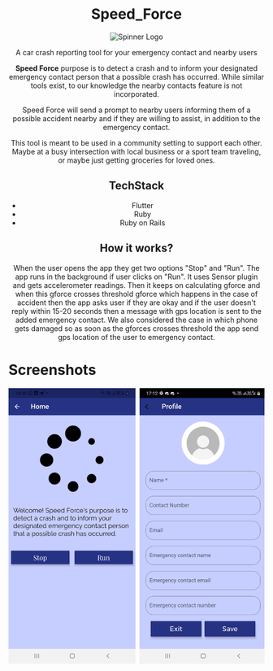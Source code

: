 <center>

# Speed_Force
![Spinner Logo](https://upload.wikimedia.org/wikipedia/commons/thumb/d/d4/Spinner_font_awesome.svg/240px-Spinner_font_awesome.svg.png)

A car crash reporting tool for your emergency contact and nearby users

**Speed Force** purpose is to detect a crash and to inform your designated emergency contact person that a possible crash has occurred. While similar tools exist, to our knowledge the nearby contacts feature is not incorporated.

Speed Force will send a prompt to nearby users informing them of a possible accident nearby and if they are willing to assist, in addition to the emergency contact.
  
This tool is meant to be used in a community setting to support each other. Maybe at a busy intersection with local business or a sport team traveling, or maybe just getting groceries for loved ones.

## TechStack
- Flutter
- Ruby
- Ruby on Rails

 ## How it works?
  
When the user opens the app they get two options "Stop" and "Run". The app runs in the background if user clicks on "Run". It uses Sensor plugin and gets accelerometer readings. Then it keeps on calculating gforce and when this gforce crosses threshold gforce which happens in the case of accident then the app asks user if they are okay and if the user doesn't reply within 15-20 seconds then a message with gps location is sent to the added emergency contact. We also considered the case in which phone gets damaged so as soon as the gforces crosses threshold the app send gps location of the user to emergency contact. 
  
</center>

# Screenshots
<pre>
<img src="screenshots/HomeScreen.jpg" width="250"> <img src="screenshots/account.jpg" width="250"> <img src="screenshots/prompt.jpg" width="250"> <img src="screenshots/notification.jpg" width="250">
</pre>
